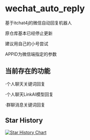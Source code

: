 # wechat_auto_reply

基于itchat4j的微信自动回复机器人

原仓库基本已经停止更新

建议用自己的小号尝试

APPID为微信端指定的参数

## 当前存在的功能

·个人聊天关键词回复

·个人聊天LinkAI模型回复

·群聊消息关键词回复

## Star History

[![Star History Chart](https://api.star-history.com/svg?repos=CompPsyUnion/wechat_auto_reply&type=Date)](https://star-history.com/#CompPsyUnion/wechat_auto_reply&Date)
